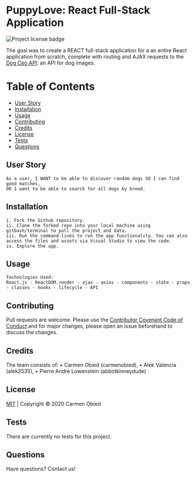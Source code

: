 # PuppyLove: React Full-Stack Application

![Project license badge](https://img.shields.io/badge/license-MIT-brightgreen)

The goal was to create a REACT full-stack application for a an entire React application from scratch, complete with routing and AJAX requests to the [Dog Ceo API](https://dog.ceo/dog-api/): an API for dog images. 

# Table of Contents
  * [User Story](#User-Story)
  * [Installation](#Installation)
  * [Usage](#Usage)
  * [Contributing](#Contributing)
  * [Credits](#Credits)
  * [License](#License)
  * [Tests](#License)
  * [Questions](#Questions)

## User Story
```
As a user, I WANT to be able to discover random dogs SO I can find good matches,
OR I want to be able to search for all dogs by breed.
```

## Installation
```
i. Fork the Github repository.
ii. Clone the forked repo into your local machine using gitbash/terminal to pull the project and data.
iii. Run the command-lines to run the app functionality. You can also access the files and assets via Visual Studio to view the code. 
iv. Explore the app.
```

## Usage
```
Technologies Used:
React.js - ReactDOM.render - ajax - axios - components - state - props - classes - hooks - lifecycle - API
```

## Contributing
Pull requests are welcome. Please use the [Contributor Covenant Code of Conduct](https://www.contributor-covenant.org/version/2/0/code_of_conduct/code_of_conduct.md) and for major changes, please open an issue beforehand to discuss the changes.

## Credits
The team consists of: • Carmen Obied (carmenobied), • Alek Valencia (alek2535), • Pierre André Lowenstein (abbotkinneydude)

## License 
[MIT](https://github.com/carmenobied/Workout-Tracker/blob/master/LICENSE) | Copyright © 2020 Carmen Obied

## Tests 
There are currently no tests for this project.

## Questions  
Have questions? Contact us!
